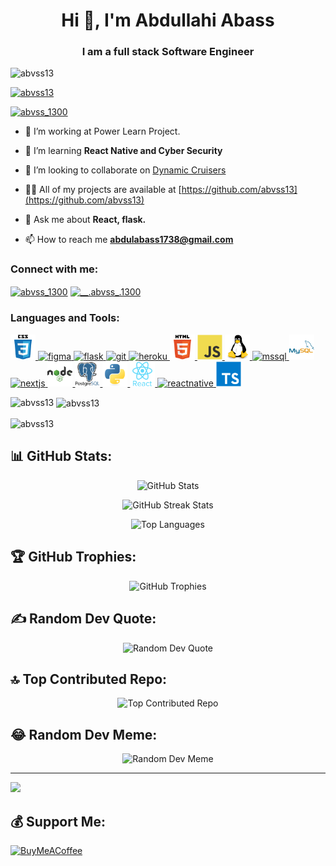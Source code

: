<h1 align="center">Hi 👋, I'm Abdullahi Abass</h1>
<h3 align="center">I am a full stack Software Engineer</h3>

<p align="left"> <img src="https://komarev.com/ghpvc/?username=abvss13&label=Profile%20views&color=0e75b6&style=flat" alt="abvss13" /> </p>

<p align="left"> <a href="https://github.com/ryo-ma/github-profile-trophy"><img src="https://github-profile-trophy.vercel.app/?username=abvss13" alt="abvss13" /></a> </p>

<p align="left"> <a href="https://twitter.com/abvss_1300" target="blank"><img src="https://img.shields.io/twitter/follow/abvss_1300?logo=twitter&style=for-the-badge" alt="abvss_1300" /></a> </p>

- 🔭 I’m working at Power Learn Project.

- 🌱 I’m learning **React Native and Cyber Security**

- 👯 I’m looking to collaborate on [Dynamic Cruisers](https://github.com/abvss13/DynamicCruisers)


- 👨‍💻 All of my projects are available at [https://github.com/abvss13](https://github.com/abvss13)

- 💬 Ask me about **React, flask.**

- 📫 How to reach me **abdulabass1738@gmail.com**

<h3 align="left">Connect with me:</h3>
<p align="left">
<a href="https://twitter.com/abvss_1300" target="blank"><img align="center" src="https://raw.githubusercontent.com/rahuldkjain/github-profile-readme-generator/master/src/images/icons/Social/twitter.svg" alt="abvss_1300" height="30" width="40" /></a>
<a href="https://instagram.com/__.abvss_.1300" target="blank"><img align="center" src="https://raw.githubusercontent.com/rahuldkjain/github-profile-readme-generator/master/src/images/icons/Social/instagram.svg" alt="__.abvss_.1300" height="30" width="40" /></a>
</p>

<h3 align="left">Languages and Tools:</h3>
<p align="left"> <a href="https://www.w3schools.com/css/" target="_blank" rel="noreferrer"> <img src="https://raw.githubusercontent.com/devicons/devicon/master/icons/css3/css3-original-wordmark.svg" alt="css3" width="40" height="40"/> </a> <a href="https://www.figma.com/" target="_blank" rel="noreferrer"> <img src="https://www.vectorlogo.zone/logos/figma/figma-icon.svg" alt="figma" width="40" height="40"/> </a> <a href="https://flask.palletsprojects.com/" target="_blank" rel="noreferrer"> <img src="https://www.vectorlogo.zone/logos/pocoo_flask/pocoo_flask-icon.svg" alt="flask" width="40" height="40"/> </a> <a href="https://git-scm.com/" target="_blank" rel="noreferrer"> <img src="https://www.vectorlogo.zone/logos/git-scm/git-scm-icon.svg" alt="git" width="40" height="40"/> </a> <a href="https://heroku.com" target="_blank" rel="noreferrer"> <img src="https://www.vectorlogo.zone/logos/heroku/heroku-icon.svg" alt="heroku" width="40" height="40"/> </a> <a href="https://www.w3.org/html/" target="_blank" rel="noreferrer"> <img src="https://raw.githubusercontent.com/devicons/devicon/master/icons/html5/html5-original-wordmark.svg" alt="html5" width="40" height="40"/> </a> <a href="https://developer.mozilla.org/en-US/docs/Web/JavaScript" target="_blank" rel="noreferrer"> <img src="https://raw.githubusercontent.com/devicons/devicon/master/icons/javascript/javascript-original.svg" alt="javascript" width="40" height="40"/> </a> <a href="https://www.linux.org/" target="_blank" rel="noreferrer"> <img src="https://raw.githubusercontent.com/devicons/devicon/master/icons/linux/linux-original.svg" alt="linux" width="40" height="40"/> </a> <a href="https://www.microsoft.com/en-us/sql-server" target="_blank" rel="noreferrer"> <img src="https://www.svgrepo.com/show/303229/microsoft-sql-server-logo.svg" alt="mssql" width="40" height="40"/> </a> <a href="https://www.mysql.com/" target="_blank" rel="noreferrer"> <img src="https://raw.githubusercontent.com/devicons/devicon/master/icons/mysql/mysql-original-wordmark.svg" alt="mysql" width="40" height="40"/> </a> <a href="https://nextjs.org/" target="_blank" rel="noreferrer"> <img src="https://cdn.worldvectorlogo.com/logos/nextjs-2.svg" alt="nextjs" width="40" height="40"/> </a> <a href="https://nodejs.org" target="_blank" rel="noreferrer"> <img src="https://raw.githubusercontent.com/devicons/devicon/master/icons/nodejs/nodejs-original-wordmark.svg" alt="nodejs" width="40" height="40"/> </a> <a href="https://www.postgresql.org" target="_blank" rel="noreferrer"> <img src="https://raw.githubusercontent.com/devicons/devicon/master/icons/postgresql/postgresql-original-wordmark.svg" alt="postgresql" width="40" height="40"/> </a> <a href="https://www.python.org" target="_blank" rel="noreferrer"> <img src="https://raw.githubusercontent.com/devicons/devicon/master/icons/python/python-original.svg" alt="python" width="40" height="40"/> </a> <a href="https://reactjs.org/" target="_blank" rel="noreferrer"> <img src="https://raw.githubusercontent.com/devicons/devicon/master/icons/react/react-original-wordmark.svg" alt="react" width="40" height="40"/> </a> <a href="https://reactnative.dev/" target="_blank" rel="noreferrer"> <img src="https://reactnative.dev/img/header_logo.svg" alt="reactnative" width="40" height="40"/> </a> <a href="https://www.typescriptlang.org/" target="_blank" rel="noreferrer"> <img src="https://raw.githubusercontent.com/devicons/devicon/master/icons/typescript/typescript-original.svg" alt="typescript" width="40" height="40"/> </a> </p>

<p><img align="left" src="https://github-readme-stats.vercel.app/api/top-langs?username=abvss13&show_icons=true&locale=en&layout=compact" alt="abvss13" /></p>

<p>&nbsp;<img align="center" src="https://github-readme-stats.vercel.app/api?username=abvss13&show_icons=true&locale=en" alt="abvss13" /></p>

<p><img align="center" src="https://github-readme-streak-stats.herokuapp.com/?user=abvss13&" alt="abvss13" /></p>


## 📊 GitHub Stats:

<p align="center">
  <img src="https://github-readme-stats.vercel.app/api?username=abvss13&theme=dark&hide_border=false&include_all_commits=true&count_private=true" alt="GitHub Stats" />
</p>

<p align="center">
  <img src="https://github-readme-streak-stats.herokuapp.com/?user=abvss13&theme=dark&hide_border=false" alt="GitHub Streak Stats" />
</p>

<p align="center">
  <img src="https://github-readme-stats.vercel.app/api/top-langs/?username=abvss13&theme=dark&hide_border=false&include_all_commits=true&count_private=true&layout=compact" alt="Top Languages" />
</p>

## 🏆 GitHub Trophies:

<p align="center">
  <img src="https://github-profile-trophy.vercel.app/?username=abvss13&theme=darkhub&no-frame=false&no-bg=true&margin-w=4" alt="GitHub Trophies" />
</p>

## ✍️ Random Dev Quote:

<p align="center">
  <img src="https://quotes-github-readme.vercel.app/api?type=vertical&theme=radical" alt="Random Dev Quote" />
</p>

## 🔝 Top Contributed Repo:

<p align="center">
  <img src="https://github-contributor-stats.vercel.app/api?username=abvss13&limit=5&theme=dark&combine_all_yearly_contributions=true" alt="Top Contributed Repo" />
</p>

## 😂 Random Dev Meme:

<p align="center">
  <img src="https://randommeme-five.vercel.app/" alt="Random Dev Meme" style="height: 400px;" />
</p>

---

[![](https://visitcount.itsvg.in/api?id=abvss13&icon=0&color=0)](https://visitcount.itsvg.in)

## 💰 Support Me:

[![BuyMeACoffee](https://img.shields.io/badge/Buy%20Me%20a%20Coffee-ffdd00?style=for-the-badge&logo=buy-me-a-coffee&logoColor=black)](https://buymeacoffee.com/Abvss_1300)

<!-- Proudly created with GPRM (https://gprm.itsvg.in) -->
